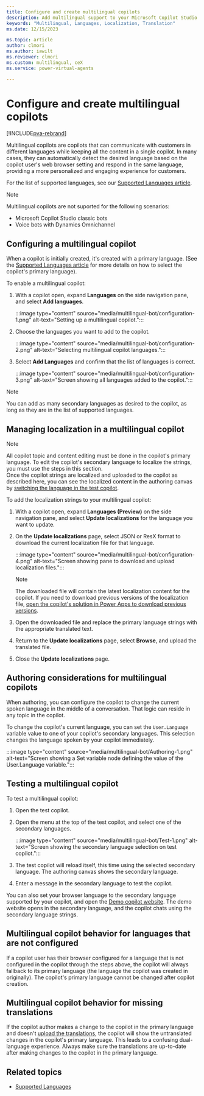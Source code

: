 ```yaml
---
title: Configure and create multilingual copilots
description: Add multilingual support to your Microsoft Copilot Studio copilots so your copilot users and customers can ask questions and get answers in their language.
keywords: "Multilingual, Languages, Localization, Translation"
ms.date: 12/15/2023

ms.topic: article
author: clmori
ms.author: iawilt
ms.reviewer: clmori
ms.custom: multilingual, ceX
ms.service: power-virtual-agents

---
```


# Configure and create multilingual copilots

[!INCLUDE[pva-rebrand](includes/pva-rebrand.md)]

Multilingual copilots are copilots that can communicate with customers in different languages while keeping all the content in a single copilot. In many cases, they can automatically detect the desired language based on the copilot user's web browser setting and respond in the same language, providing a more personalized and engaging experience for customers. 

For the list of supported languages, see our [Supported Languages article](authoring-language-support.md).

> [!NOTE]
> Multilingual copilots are not suported for the following scenarios:
> * Microsoft Copilot Studio classic bots
> * Voice bots with Dynamics Omnichannel

## Configuring a multilingual copilot
When a copilot is initially created, it's created with a primary language. (See the [Supported Languages article](authoring-language-support.md) for more details on how to select the copilot's primary language). 

To enable a multilingual copilot:

1. With a copilot open, expand **Languages** on the side navigation pane, and select **Add languages**.   

    :::image type="content" source="media/multilingual-bot/configuration-1.png" alt-text="Setting up a multilingual copilot.":::

1. Choose the languages you want to add to the copilot.

    :::image type="content" source="media/multilingual-bot/configuration-2.png" alt-text="Selecting multilingual copilot languages.":::

1. Select **Add Languages** and confirm that the list of languages is correct.

    :::image type="content" source="media/multilingual-bot/configuration-3.png" alt-text="Screen showing all languages added to the copilot.":::

> [!NOTE]
> You can add as many secondary languages as desired to the copilot, as long as they are in the list of supported languages.

## Managing localization in a multilingual copilot

> [!NOTE]
> All copilot topic and content editing must be done in the copilot's primary language. To edit the copilot's secondary language to localize the strings, you must use the steps in this section.    
> Once the copilot strings are localized and uploaded to the copilot as described here, you can see the localized content in the authoring canvas by [switching the language in the test copilot](#testing-a-multilingual-copilot).

To add the localization strings to your multilingual copilot:

1. With a copilot open, expand **Languages (Preview)** on the side navigation pane, and select **Update localizations** for the language you want to update.
   
1. On the **Update localizations** page, select JSON or ResX format to download the current localization file for that language.
   
    :::image type="content" source="media/multilingual-bot/configuration-4.png" alt-text="Screen showing pane to download and upload localization files.":::

    > [!NOTE]
    > The downloaded file will contain the latest localization content for the copilot.
    > If you need to download previous versions of the localization file, [open the copilot's solution in Power Apps to download previous versions](authoring-export-import-bots.md?tabs=webApp#add-components-to-a-chatbot-in-a-custom-solution).

1. Open the downloaded file and replace the primary language strings with the appropriate translated text.
   
1. Return to the **Update localizations** page, select **Browse**, and upload the translated file.
  
1. Close the **Update localizations** page.

## Authoring considerations for multilingual copilots

When authoring, you can configure the copilot to change the current spoken language in the middle of a conversation. That logic can reside in any topic in the copilot.

To change the copilot's current language, you can set the ```User.Language``` variable value to one of your copilot's secondary languages. This selection changes the language spoken by your copilot immediately.

:::image type="content" source="media/multilingual-bot/Authoring-1.png" alt-text="Screen showing a Set variable node defining the value of the User.Language variable.":::

## Testing a multilingual copilot

To test a multilingual copilot:

1. Open the test copilot.

1. Open the menu at the top of the test copilot, and select one of the secondary languages.

    :::image type="content" source="media/multilingual-bot/Test-1.png" alt-text="Screen showing the secondary language selection on test copilot.":::

1. The test copilot will reload itself, this time using the selected secondary language. The authoring canvas shows the secondary language.

1. Enter a message in the secondary language to test the copilot.

You can also set your browser language to the secondary language supported by your copilot, and open the [Demo copilot website](publication-connect-bot-to-web-channels.md?tabs=preview#customize-the-demo-website). The demo website opens in the secondary language, and the copilot chats using the secondary language strings.

## Multilingual copilot behavior for languages that are not configured

If a copilot user has their browser configured for a language that is not configured in the copilot through the steps above, the copilot will always fallback to its primary language (the language the copilot was created in originally). The copilot's primary language cannot be changed after copilot creation.

## Multilingual copilot behavior for missing translations

If the copilot author makes a change to the copilot in the primary language and doesn't [upload the translations](#managing-localization-in-a-multilingual-copilot), the copilot will show the untranslated changes in the copilot's primary language. This leads to a confusing dual-language experience. Always make sure the translations are up-to-date after making changes to the copilot in the primary language.

## Related topics
- [Supported Languages](authoring-language-support.md)
